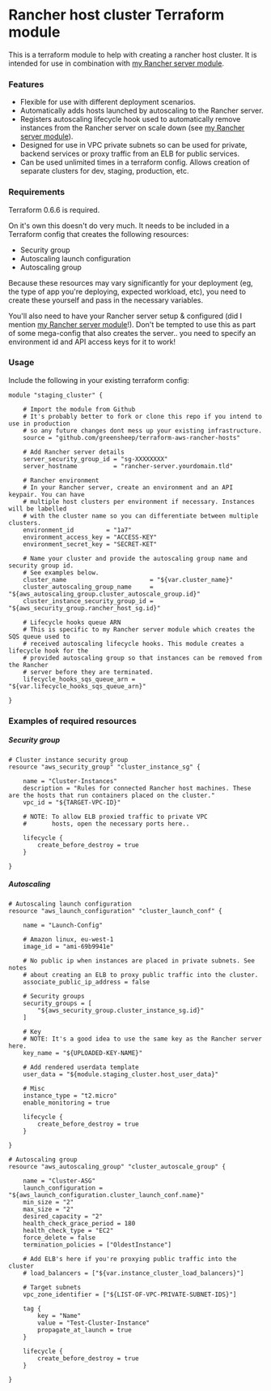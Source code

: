 # Rancher host cluster Terraform module

This is a terraform module to help with creating a rancher host cluster. It is intended for use in combination with [my Rancher server module](https://github.com/greensheep/terraform-aws-rancher-server).

### Features

- Flexible for use with different deployment scenarios.
- Automatically adds hosts launched by autoscaling to the Rancher server.
- Registers autoscaling lifecycle hook used to automatically remove instances from the Rancher server on scale down (see [my Rancher server module](https://github.com/greensheep/terraform-aws-rancher-server)).
- Designed for use in VPC private subnets so can be used for private, backend services or proxy traffic from an ELB for public services.
- Can be used unlimited times in a terraform config. Allows creation of separate clusters for dev, staging, production, etc.

### Requirements

Terraform 0.6.6 is required.

On it's own this doesn't do very much. It needs to be included in a Terraform config that creates the following resources:

- Security group
- Autoscaling launch configuration
- Autoscaling group

Because these resources may vary significantly for your deployment (eg, the type of app you're deploying, expected workload, etc), you need to create these yourself and pass in the necessary variables.

You'll also need to have your Rancher server setup & configured (did I mention [my Rancher server module](https://github.com/greensheep/terraform-aws-rancher-server)!). Don't be tempted to use this as part of some mega-config that also creates the server.. you need to specify an environment id and API access keys for it to work!

### Usage

Include the following in your existing terraform config:

    module "staging_cluster" {

        # Import the module from Github
        # It's probably better to fork or clone this repo if you intend to use in production
        # so any future changes dont mess up your existing infrastructure.
        source = "github.com/greensheep/terraform-aws-rancher-hosts"

        # Add Rancher server details
        server_security_group_id = "sg-XXXXXXXX"
        server_hostname          = "rancher-server.yourdomain.tld"

        # Rancher environment
        # In your Rancher server, create an environment and an API keypair. You can have
        # multiple host clusters per environment if necessary. Instances will be labelled
        # with the cluster name so you can differentiate between multiple clusters.
        environment_id         = "1a7"
        environment_access_key = "ACCESS-KEY"
        environment_secret_key = "SECRET-KET"

        # Name your cluster and provide the autoscaling group name and security group id.
        # See examples below.
        cluster_name                       = "${var.cluster_name}"
        cluster_autoscaling_group_name     = "${aws_autoscaling_group.cluster_autoscale_group.id}"
        cluster_instance_security_group_id = "${aws_security_group.rancher_host_sg.id}"

        # Lifecycle hooks queue ARN
        # This is specific to my Rancher server module which creates the SQS queue used to
        # received autoscaling lifecycle hooks. This module creates a lifecycle hook for the
        # provided autoscaling group so that instances can be removed from the Rancher
        # server before they are terminated.
        lifecycle_hooks_sqs_queue_arn = "${var.lifecycle_hooks_sqs_queue_arn}"

    }

### Examples of required resources

##### Security group

    # Cluster instance security group
    resource "aws_security_group" "cluster_instance_sg" {

        name = "Cluster-Instances"
        description = "Rules for connected Rancher host machines. These are the hosts that run containers placed on the cluster."
        vpc_id = "${TARGET-VPC-ID}"

        # NOTE: To allow ELB proxied traffic to private VPC
        #       hosts, open the necessary ports here..

        lifecycle {
            create_before_destroy = true
        }

    }


##### Autoscaling

    # Autoscaling launch configuration
    resource "aws_launch_configuration" "cluster_launch_conf" {

        name = "Launch-Config"

        # Amazon linux, eu-west-1
        image_id = "ami-69b9941e"

        # No public ip when instances are placed in private subnets. See notes
        # about creating an ELB to proxy public traffic into the cluster.
        associate_public_ip_address = false

        # Security groups
        security_groups = [
            "${aws_security_group.cluster_instance_sg.id}"
        ]

        # Key
        # NOTE: It's a good idea to use the same key as the Rancher server here.
        key_name = "${UPLOADED-KEY-NAME}"

        # Add rendered userdata template
        user_data = "${module.staging_cluster.host_user_data}"

        # Misc
        instance_type = "t2.micro"
        enable_monitoring = true

        lifecycle {
            create_before_destroy = true
        }

    }

    # Autoscaling group
    resource "aws_autoscaling_group" "cluster_autoscale_group" {

        name = "Cluster-ASG"
        launch_configuration = "${aws_launch_configuration.cluster_launch_conf.name}"
        min_size = "2"
        max_size = "2"
        desired_capacity = "2"
        health_check_grace_period = 180
        health_check_type = "EC2"
        force_delete = false
        termination_policies = ["OldestInstance"]

        # Add ELB's here if you're proxying public traffic into the cluster
        # load_balancers = ["${var.instance_cluster_load_balancers}"]

        # Target subnets
        vpc_zone_identifier = ["${LIST-OF-VPC-PRIVATE-SUBNET-IDS}"]

        tag {
            key = "Name"
            value = "Test-Cluster-Instance"
            propagate_at_launch = true
        }

        lifecycle {
            create_before_destroy = true
        }

    }

